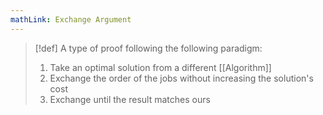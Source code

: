 ```yaml
---
mathLink: Exchange Argument
---
```

>[!def]
>A type of proof following the following paradigm:
>1. Take an optimal solution from a different [[Algorithm]]
>2. Exchange the order of the jobs without increasing the solution's cost
>3. Exchange until the result matches ours



